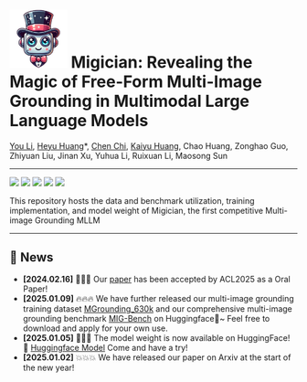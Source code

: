 # <img src="figs/logo.png" style="width: 20%"> Migician: Revealing the Magic of Free-Form Multi-Image Grounding in Multimodal Large Language Models
[You Li](https://openreview.net/profile?id=~You_Li9), [Heyu Huang](https://openreview.net/profile?id=~Heyu_Huang2)*, [Chen Chi](https://openreview.net/profile?id=~Chi_Chen1), [Kaiyu Huang](https://openreview.net/profile?id=~Kaiyu_Huang1), Chao Huang, Zonghao Guo, Zhiyuan Liu, Jinan Xu, Yuhua Li, Ruixuan Li, Maosong Sun

-----

<a href='https://michael4933.github.io/'><img src='https://img.shields.io/badge/Project-Page-Green'></a>
<a href='#'><img src='https://img.shields.io/badge/Demo-Page-purple'></a> 
<a href='https://arxiv.org/abs/2411.03628'><img src='https://img.shields.io/badge/Paper-PDF-orange'></a> 
<a href='https://huggingface.co/datasets/Michael4933/MIG-Bench'><img src='https://img.shields.io/badge/Benchmark-Huggingface-yellow'></a> 
<a href='https://huggingface.co/datasets/Michael4933/MGrounding-630k'><img src='https://img.shields.io/badge/Dataset-Huggingface-blue'></a> 

This repository hosts the data and benchmark utilization, training implementation, and model weight of Migician, the first competitive Multi-image Grounding MLLM

-----------

## 📰 News
* **[2024.02.16]**  👀👀👀 Our [paper](https://arxiv.org/abs/2411.03628) has been accepted by ACL2025 as a Oral Paper!
* **[2025.01.09]**  🔥🔥🔥 We have further released our multi-image grounding training dataset [MGrounding_630k](https://huggingface.co/datasets/Michael4933/MGrounding-630k) and our comprehensive multi-image grounding benchmark [MIG-Bench](https://huggingface.co/datasets/Michael4933/MIG-Bench) on Huggingface🤗~ Feel free to download and apply for your own use.
* **[2025.01.05]**  💪💪💪 The model weight is now available on HuggingFace! 🤗 [Huggingface Model](https://huggingface.co/Michael4933/Migician) Come and have a try!
* **[2025.01.02]** 💥💥💥 We have released our paper on Arxiv at the start of the new year!
